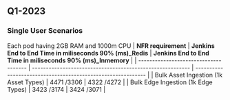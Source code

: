 ## Q1-2023
### Single User Scenarios
Each pod having 2GB RAM and 1000m CPU
| **NFR requirement**                   | **Jenkins End to End Time in miliseconds 90% (ms)_Redis** | **Jenkins End to End Time in miliseconds 90% (ms)_Inmemory** |
| ------------------------------------- | --------------------------------------------------------- | ------------------------------------------------------------ |
| Bulk Asset Ingestion (1k Asset Types) | 4471 /3306                                                | 4322 /4272                                                   |
| Bulk Edge Ingestion (1k Edge Types)   | 3423 /3174                                                | 3424 /3071                                                   |
